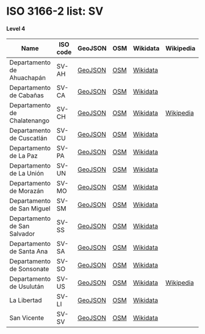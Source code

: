 # ISO 3166-2 list: SV


#### Level 4
Name | ISO code | GeoJSON | OSM | Wikidata | Wikipedia | population 
--- | --- | --- | --- | --- | --- | --- 
Departamento de Ahuachapán | SV-AH | [GeoJSON](../../export/geojson/q7/iso2/SV/SV-AH.geojson) | [OSM](https://www.openstreetmap.org/relation/3623374) | [Wikidata](https://www.wikidata.org/wiki/Q572993) |  | 319503
Departamento de Cabañas | SV-CA | [GeoJSON](../../export/geojson/q7/iso2/SV/SV-CA.geojson) | [OSM](https://www.openstreetmap.org/relation/3624451) | [Wikidata](https://www.wikidata.org/wiki/Q914058) |  | 214150
Departamento de Chalatenango | SV-CH | [GeoJSON](../../export/geojson/q7/iso2/SV/SV-CH.geojson) | [OSM](https://www.openstreetmap.org/relation/3624440) | [Wikidata](https://www.wikidata.org/wiki/Q522221) | [Wikipedia](http://en.wikipedia.org/wiki/es%3ADepartamento_de_Chalatenango) | 274878
Departamento de Cuscatlán | SV-CU | [GeoJSON](../../export/geojson/q7/iso2/SV/SV-CU.geojson) | [OSM](https://www.openstreetmap.org/relation/3624439) | [Wikidata](https://www.wikidata.org/wiki/Q1130677) |  | 216446
Departamento de La Paz | SV-PA | [GeoJSON](../../export/geojson/q7/iso2/SV/SV-PA.geojson) | [OSM](https://www.openstreetmap.org/relation/3624477) | [Wikidata](https://www.wikidata.org/wiki/Q1129788) |  | 288022
Departamento de La Unión | SV-UN | [GeoJSON](../../export/geojson/q7/iso2/SV/SV-UN.geojson) | [OSM](https://www.openstreetmap.org/relation/3625432) | [Wikidata](https://www.wikidata.org/wiki/Q1130688) |  | 372271
Departamento de Morazán | SV-MO | [GeoJSON](../../export/geojson/q7/iso2/SV/SV-MO.geojson) | [OSM](https://www.openstreetmap.org/relation/3625421) | [Wikidata](https://www.wikidata.org/wiki/Q1122836) |  | 251447
Departamento de San Miguel | SV-SM | [GeoJSON](../../export/geojson/q7/iso2/SV/SV-SM.geojson) | [OSM](https://www.openstreetmap.org/relation/3625408) | [Wikidata](https://www.wikidata.org/wiki/Q930804) |  | 546022
Departamento de San Salvador | SV-SS | [GeoJSON](../../export/geojson/q7/iso2/SV/SV-SS.geojson) | [OSM](https://www.openstreetmap.org/relation/3624436) | [Wikidata](https://www.wikidata.org/wiki/Q1543219) |  | 2266387
Departamento de Santa Ana | SV-SA | [GeoJSON](../../export/geojson/q7/iso2/SV/SV-SA.geojson) | [OSM](https://www.openstreetmap.org/relation/3624100) | [Wikidata](https://www.wikidata.org/wiki/Q671158) |  | 523655
Departamento de Sonsonate | SV-SO | [GeoJSON](../../export/geojson/q7/iso2/SV/SV-SO.geojson) | [OSM](https://www.openstreetmap.org/relation/3624092) | [Wikidata](https://www.wikidata.org/wiki/Q212540) |  | 518522
Departamento de Usulután | SV-US | [GeoJSON](../../export/geojson/q7/iso2/SV/SV-US.geojson) | [OSM](https://www.openstreetmap.org/relation/3625389) | [Wikidata](https://www.wikidata.org/wiki/Q1122748) | [Wikipedia](http://en.wikipedia.org/wiki/en%3AUsulut%C3%A1n%20Department) | 464883
La Libertad | SV-LI | [GeoJSON](../../export/geojson/q7/iso2/SV/SV-LI.geojson) | [OSM](https://www.openstreetmap.org/relation/3624113) | [Wikidata](https://www.wikidata.org/wiki/Q930820) |  | 842624
San Vicente | SV-SV | [GeoJSON](../../export/geojson/q7/iso2/SV/SV-SV.geojson) | [OSM](https://www.openstreetmap.org/relation/3624468) | [Wikidata](https://www.wikidata.org/wiki/Q1130180) |  | 230205
